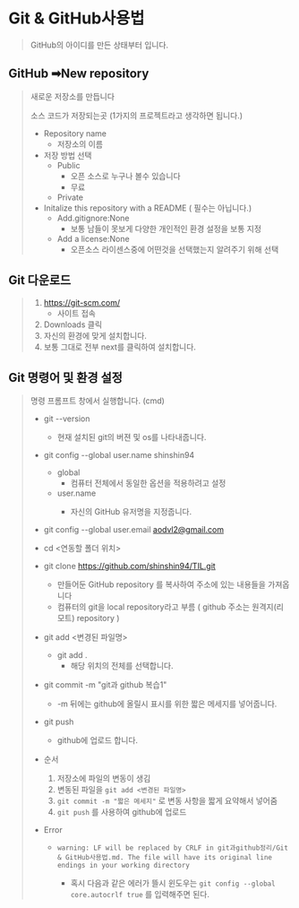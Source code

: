# Git & GitHub사용법
> GitHub의 아이디를 만든 상태부터 입니다.
>
## GitHub ➡New repository

> 새로운 저장소를 만듭니다
>
> 소스 코드가 저장되는곳 (1가지의 프로젝트라고 생각하면 됩니다.)
>
> * Repository name
>   * 저장소의 이름
> * 저장 방법 선택
>   * Public
>     * 오픈 소스로 누구나 볼수 있습니다
>     * 무료
>   * Private
> * Initalize this repository with a README ( 필수는 아닙니다.)
>   * Add.gitignore:None
>     * 보통 남들이 못보게 다양한 개인적인 환경 설정을 보통 지정
>   * Add a license:None
>     * 오픈소스 라이센스중에 어떤것을 선택했는지 알려주기 위해 선택
>

## Git 다운로드

> 1. https://git-scm.com/
>    * 사이트 접속
> 2. Downloads 클릭
> 3. 자신의 환경에 맞게 설치합니다.
> 4. 보통 그대로 전부 next를 클릭하여 설치합니다.

## Git 명령어 및 환경 설정

> 명령 프롬프트 창에서 실행합니다. (cmd)
>
> * git --version
>   * 현재 설치된 git의 버젼 및 os를 나타내줍니다.
>
> * git config --global user.name shinshin94
>   * global
>     * 컴퓨터 전체에서 동일한 옵션을 적용하려고 설정
>   * user.name <id>
>     * 자신의 GitHub 유저명을 지정줍니다.
>
> * git config --global user.email aodvl2@gmail.com
>
> * cd <연동할 폴더 위치>
>
> * git clone https://github.com/shinshin94/TIL.git
>
>   * 만들어둔 GitHub repository 를 복사하여 주소에 있는 내용들을 가져옵니다
>   * 컴퓨터의 git을 local repository라고 부름 ( github 주소는 원격지(리모트) repository )
>
> * git add <변경된 파일명>
>
>   * git add .
>     * 해당 위치의 전체를 선택합니다.
>
> * git commit -m "git과 github 복습1"
>
>   * -m 뒤에는 github에 올릴시 표시를 위한 짧은 메세지를 넣어줍니다.
>
> * git push
>
>   * github에 업로드 합니다.
>
> * 순서 
>
>   1. 저장소에 파일의 변동이 생김
>   2. 변동된 파일을 `git add <변경된 파일명>`
>   3. `git commit -m "짧은 메세지"` 로 변동 사항을 짧게 요약해서 넣어줌
>   4. `git push` 를 사용하여 github에 업로드
>
> * Error
>
>   * ```
>     warning: LF will be replaced by CRLF in git과github정리/Git & GitHub사용법.md. The file will have its original line endings in your working directory
>     ```
>
>     * 혹시 다음과 같은 에러가 뜰시 윈도우는 `git config --global core.autocrlf true` 를 입력해주면 된다.

